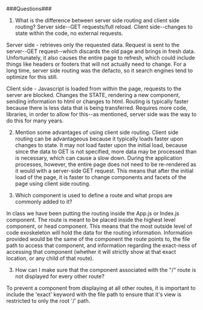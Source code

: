 ###Questions###

1. What is the difference between server side routing and client side routing?
Server side--GET requests/full reload. Client side--changes to state within the code, no external requests.

Server side - retrieves only the requested data. Request is sent to the server--GET request--which discards the old page and brings in fresh data. Unfortunately, it also causes the entire page to refresh, which could include things like headers or footers that will not actually need to change.
For a long time, server side routing was the defacto, so it search engines tend to optimize for this still.

Client side - Javascript is loaded from within the page, requests to the server are blocked. Changes the STATE, rendering a new component, sending information to html or changes to html. Routing is typically faster because there is less data that is being transferred. Requires more code, libraries, in order to allow for this--as mentioned, server side was the way to do this for many years. 

2. Mention some advantages of using client side routing.
Client side routing can be advantageous because it typically loads faster upon changes to state. It may not load faster upon the initial load, because since the data to GET is not specified, more data may be processed than is necessary, which can cause a slow down.
During the application processes, however, the entire page does not need to be re-rendered as it would with a server-side GET request. This means that after the initial load of the page, it is faster to change components and facets of the page using client side routing.

3. Which component is used to define a route and what props are commonly added to it?

In class we have been putting the routing inside the App.js or Index.js component. The route is meant to be placed inside the highest level component, or head component. This means that the most outside level of code exoskeleton will hold the data for the routing information. Information provided would be the same of the component the route points to, the file path to access that component, and information regarding the exact-ness of accessing that component (whether it will strictly show at that exact location, or any child of that route).

3. How can I make sure that the component associated with the "/" route is not displayed for every other route?

To prevent a component from displaying at all other routes, it is important to include the 'exact' keyword with the file path to ensure that it's view is restricted to only the root '/' path.